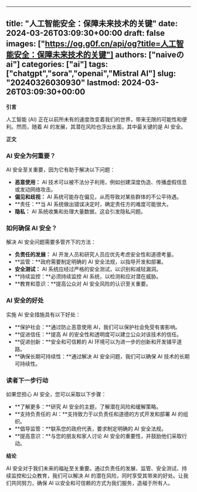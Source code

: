 
---
title: "人工智能安全：保障未来技术的关键"
date: 2024-03-26T03:09:30+00:00
draft: false
images: ["https://og.g0f.cn/api/og?title=人工智能安全：保障未来技术的关键"]
authors: ["naiveのai"]
categories: ["ai"]
tags: ["chatgpt","sora","openai","Mistral AI"]
slug: "20240326030930"
lastmod: 2024-03-26T03:09:30+00:00
---
**引言**

人工智能 (AI) 正在以前所未有的速度改变着我们的世界，带来无限的可能性和便利。然而，随着 AI 的发展，其潜在风险也浮出水面，其中最关键的是 AI 安全。

**正文**

### AI 安全为何重要？

AI 安全至关重要，因为它有助于解决以下问题：

- **恶意使用：** AI 技术可以被不法分子利用，例如创建深度伪造、传播虚假信息或发动网络攻击。
- **偏见和歧视：** AI 系统可能存在偏见，从而导致对某些群体的不公平待遇。
- **责任：**当 AI 系统做出错误决定时，确定责任方的难度可能很大。
- **隐私：** AI 系统收集和处理大量数据，这会引发隐私问题。

### 如何确保 AI 安全？

解决 AI 安全问题需要多管齐下的方法：

- **负责任的发展：** AI 开发人员和研究人员应优先考虑安全性和道德考量。
- **监管：**政府需要制定明确的 AI 安全法规，以指导开发和部署。
- **安全测试：** AI 系统应经过严格的安全测试，以识别和减轻漏洞。
- **持续监控：**必须持续监控 AI 系统，以检测和应对潜在威胁。
- **教育和意识：**提高公众对 AI 安全风险的认识至关重要。

### AI 安全的好处

实施 AI 安全措施具有以下好处：

- **保护社会：**通过防止恶意使用 AI，我们可以保护社会免受有害影响。
- **促进信任：**提高 AI 的安全性和透明度可以建立公众对该技术的信任。
- **促进创新：**安全和可信赖的 AI 环境可以为进一步的创新和开发铺平道路。
- **确保长期可持续性：**通过解决 AI 安全问题，我们可以确保 AI 技术的长期可持续性。

### 读者下一步行动

如果您担心 AI 安全，您可以采取以下步骤：

- **了解更多：**研究 AI 安全的主题，了解潜在风险和缓解策略。
- **支持负责任的 AI：**支持致力于以负责任和道德的方式开发和部署 AI 的组织。
- **倡导监管：**联系您的政府代表，要求制定明确的 AI 安全法规。
- **提高意识：**与您的朋友和家人讨论 AI 安全的重要性，并鼓励他们采取行动。

**结论**

AI 安全对于我们未来的福祉至关重要。通过负责任的发展、监管、安全测试、持续监控和公众教育，我们可以解决 AI 的潜在风险，同时享受其带来的好处。让我们共同努力，确保 AI 以安全和可信赖的方式为我们服务，造福于所有人。